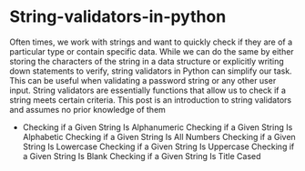 # String-validators-in-python
Often times, we work with strings and want to quickly check if they are of a particular type or contain specific data. While we can do the same by either storing the characters of the string in a data structure or explicitly writing down statements to verify, string validators in Python can simplify our task. This can be useful when validating a password string or any other user input. String validators are essentially functions that allow us to check if a string meets certain criteria.
This post is an introduction to string validators and assumes no prior knowledge of them

 - Checking if a Given String Is Alphanumeric
 Checking if a Given String Is Alphabetic
Checking if a Given String Is All Numbers
Checking if a Given String Is Lowercase
Checking if a Given String Is Uppercase
Checking if a Given String Is Blank
Checking if a Given String Is Title Cased
